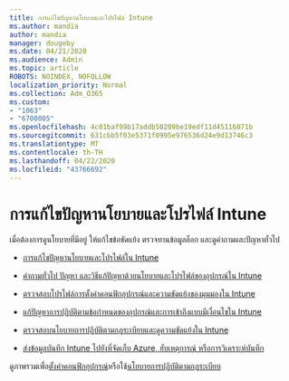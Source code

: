 ```yaml
---
title: การแก้ไขปัญหานโยบายและโปรไฟล์ Intune
ms.author: mandia
author: mandia
manager: dougeby
ms.date: 04/21/2020
ms.audience: Admin
ms.topic: article
ROBOTS: NOINDEX, NOFOLLOW
localization_priority: Normal
ms.collection: Adm_O365
ms.custom:
- "1063"
- "6700005"
ms.openlocfilehash: 4c01baf99b17addb50209be19edf11d45116071b
ms.sourcegitcommit: 631cbb5f03e5371f0995e976536d24e9d13746c3
ms.translationtype: MT
ms.contentlocale: th-TH
ms.lasthandoff: 04/22/2020
ms.locfileid: "43766692"
---
```

# <a name="troubleshooting-intune-policy-and-profiles"></a>การแก้ไขปัญหานโยบายและโปรไฟล์ Intune

เมื่อต้องการดูนโยบายที่มีอยู่ ให้แก้ไขข้อขัดแย้ง ตรวจทานข้อมูลล็อก และดูคําถามและปัญหาทั่วไป

- [การแก้ไขปัญหานโยบายและโปรไฟล์ใน Intune](https://docs.microsoft.com/intune/troubleshoot-policies-in-microsoft-intune)

- [คําถามทั่วไป ปัญหา และวิธีแก้ปัญหาด้วยนโยบายและโปรไฟล์ของอุปกรณ์ใน Intune](https://docs.microsoft.com/intune/device-profile-troubleshoot)

- [ตรวจสอบโปรไฟล์การตั้งค่าคอนฟิกอุปกรณ์และความขัดแย้งของมุมมองใน Intune](https://docs.microsoft.com/intune/device-profile-monitor)

- [แก้ปัญหาการปฏิบัติตามข้อกําหนดของอุปกรณ์และการเข้าถึงแบบมีเงื่อนไขใน Intune](https://docs.microsoft.com/intune/troubleshoot-conditional-access)

- [ตรวจสอบนโยบายการปฏิบัติตามกฎระเบียบและดูความขัดแย้งใน Intune](https://docs.microsoft.com/intune/compliance-policy-monitor)

- [ส่งข้อมูลบันทึก Intune ไปยังที่จัดเก็บ Azure, ฮับเหตุการณ์ หรือการวิเคราะห์บันทึก](https://docs.microsoft.com/intune/review-logs-using-azure-monitor)

ดูภาพรวมเพื่อ[ตั้งค่าคอนฟิกอุปกรณ์](https://docs.microsoft.com/intune/device-profiles)หรือใช้[นโยบายการปฏิบัติตามกฎระเบียบ](https://docs.microsoft.com/intune/device-compliance-get-started)